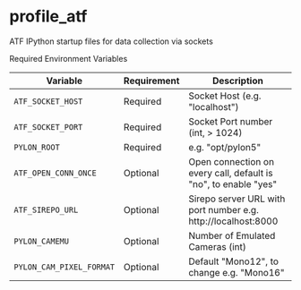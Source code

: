 # profile_atf
ATF IPython startup files for data collection via sockets

Required Environment Variables

| Variable               | Requirement     | Description                      |
| ---------------------- | ------------- | -------------------------------- |
| `ATF_SOCKET_HOST`       | Required      | Socket Host (e.g. "localhost")        |
| `ATF_SOCKET_PORT`        | Required      | Socket Port number (int, > 1024)         |
| `PYLON_ROOT`             | Required      | e.g. "opt/pylon5"                     |
| `ATF_OPEN_CONN_ONCE`     | Optional      | Open connection on every call, default is "no", to enable "yes"  |
| `ATF_SIREPO_URL`         | Optional      | Sirepo server URL with port number e.g. http://localhost:8000   |
| `PYLON_CAMEMU`           | Optional      | Number of Emulated Cameras (int)          |
| `PYLON_CAM_PIXEL_FORMAT` | Optional      | Default "Mono12", to change e.g. "Mono16"     |

